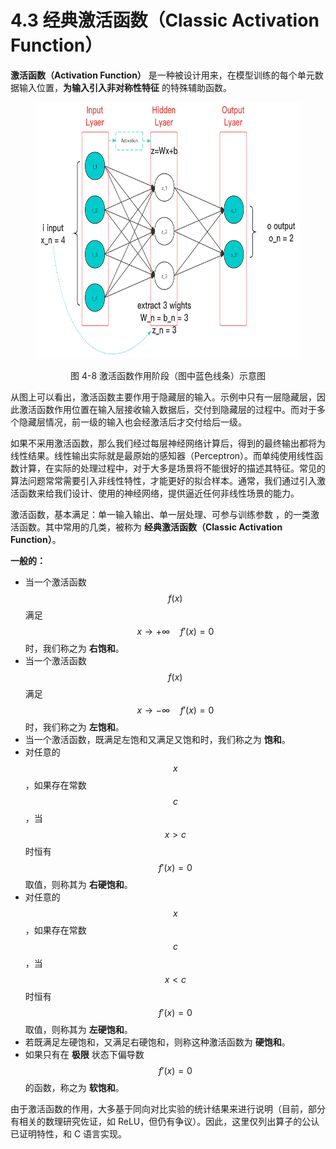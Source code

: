 
# 4.3 经典激活函数（Classic Activation Function）

**激活函数（Activation Function）** 是一种被设计用来，在模型训练的每个单元数据输入位置，**为输入引入非对称性特征** 的特殊辅助函数。

<center>
<figure>
   <img  
      width = "600" height = "410"
      src="../../Pictures/Neuron_2.png" alt="">
    <figcaption>
      <p>图 4-8 激活函数作用阶段（图中蓝色线条）示意图</p>
   </figcaption>
</figure>
</center>

从图上可以看出，激活函数主要作用于隐藏层的输入。示例中只有一层隐藏层，因此激活函数作用位置在输入层接收输入数据后，交付到隐藏层的过程中。而对于多个隐藏层情况，前一级的输入也会经激活后才交付给后一级。

如果不采用激活函数，那么我们经过每层神经网络计算后，得到的最终输出都将为线性结果。线性输出实际就是最原始的感知器（Perceptron）。而单纯使用线性函数计算，在实际的处理过程中，对于大多是场景将不能很好的描述其特征。常见的算法问题常常需要引入非线性特性，才能更好的拟合样本。通常，我们通过引入激活函数来给我们设计、使用的神经网络，提供逼近任何非线性场景的能力。

激活函数，基本满足：单一输入输出、单一层处理、可参与训练参数  ，的一类激活函数。其中常用的几类，被称为 **经典激活函数（Classic Activation Function）**。

**一般的：**

- 当一个激活函数 $$f(x)$$ 满足 $$x \rightarrow +\infty \quad f\prime(x)=0$$ 时，我们称之为 **右饱和**。 
- 当一个激活函数 $$f(x)$$ 满足 $$x \rightarrow -\infty \quad f\prime(x)=0$$ 时，我们称之为 **左饱和**。 
- 当一个激活函数，既满足左饱和又满足又饱和时，我们称之为 **饱和**。
- 对任意的 $$x$$ ，如果存在常数 $$c$$ ，当 $$x > c$$ 时恒有 $$f\prime(x)=0$$ 取值，则称其为 **右硬饱和**。 
- 对任意的 $$x$$ ，如果存在常数 $$c$$ ，当 $$x < c$$ 时恒有 $$f\prime(x)=0$$ 取值，则称其为 **左硬饱和**。 
- 若既满足左硬饱和，又满足右硬饱和，则称这种激活函数为 **硬饱和**。 
- 如果只有在 **极限** 状态下偏导数 $$f\prime(x)=0$$ 的函数，称之为 **软饱和**。

由于激活函数的作用，大多基于同向对比实验的统计结果来进行说明（目前，部分有相关的数理研究佐证，如 ReLU，但仍有争议）。因此，这里仅列出算子的公认已证明特性，和 C 语言实现。


[ref]: References_4.md